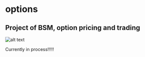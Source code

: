 # options

## Project of BSM, option pricing and trading



![alt text](https://h2.gifposter.com/bingImages/FalcoPeregrinus_EN-US12306031452_1920x1080.jpg)


Currently in process!!!!!
